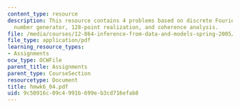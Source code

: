 ```yaml
---
content_type: resource
description: This resource contains 4 problems based on discrete Fourier series, random
  number generator, 128-point realization, and coherence analysis.
file: /media/courses/12-864-inference-from-data-and-models-spring-2005/9c50916c09c4991b699eb3cd716efab8_hmwk6_04.pdf
file_type: application/pdf
learning_resource_types:
- Assignments
ocw_type: OCWFile
parent_title: Assignments
parent_type: CourseSection
resourcetype: Document
title: hmwk6_04.pdf
uid: 9c50916c-09c4-991b-699e-b3cd716efab8
---
```

